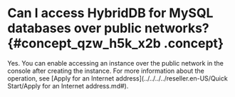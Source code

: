 # Can I access HybridDB for MySQL databases over public networks? {#concept_qzw_h5k_x2b .concept}

Yes. You can enable accessing an instance over the public network in the console after creating the instance. For more information about the operation, see [Apply for an Internet address](../../../../reseller.en-US/Quick Start/Apply for an Internet address.md#).

